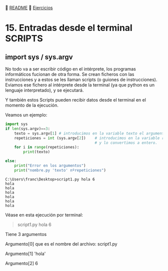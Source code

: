 :page_with_curl: [README](../README.md) :pencil: [Ejercicios](/tests/indicetests.md)

# 15. Entradas desde el terminal SCRIPTS 
## import sys / sys.argv

No todo va a ser escribir código en el intérprete, 
los programas informáticos fucionan de otra forma. Se crean ficheros con las instrucciones y a estos se les llaman scripts (o guiones de instrucciones). 
Eviamos ese fichero al intérprete desde la terminal (ya que python es un lenguaje interpretado), y se ejecutará.  

Y también estos Scripts pueden recibir datos desde el terminal en el momento de la ejecución.

Veamos un ejemplo:

````python
import sys
if len(sys.argv)==3:
    texto = sys.argv[1] # introducimos en la variable texto el argumento 1 tecleado por terminal
    repeticiones = int (sys.argv[2])    # introducimos en la variable repeticiones el argumento 2 tecleado por terminal
                                        # y lo convertimos a entero.
    for i in range(repeticiones):
        print(texto)

else:
    print("Error en los argumentos")
    print("nombre.py 'texto' nºrepeticiones")
````

````shell script
C:\Users\franc\Desktop>script1.py hola 6
hola
hola
hola
hola
hola
hola

````
Véase en esta ejecución por terminal:

>script1.py hola 6

Tiene 3 argumentos  

Argumento[0] que es el nombre del archivo: script1.py  

Argumento[1] 'hola'  

Argumento[2] 6  
